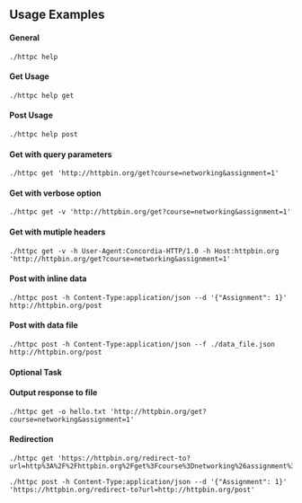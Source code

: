 ## Usage Examples

#### General
```
./httpc help
```
#### Get Usage
```
./httpc help get
```
#### Post Usage
```
./httpc help post
```
#### Get with query parameters
```
./httpc get 'http://httpbin.org/get?course=networking&assignment=1'
```
#### Get with verbose option
```
./httpc get -v 'http://httpbin.org/get?course=networking&assignment=1'
```
#### Get with mutiple headers
```
./httpc get -v -h User-Agent:Concordia-HTTP/1.0 -h Host:httpbin.org 'http://httpbin.org/get?course=networking&assignment=1'
```
#### Post with inline data
```
./httpc post -h Content-Type:application/json --d '{"Assignment": 1}' http://httpbin.org/post
```
#### Post with data file
```
./httpc post -h Content-Type:application/json --f ./data_file.json http://httpbin.org/post
```
#### Optional Task
#### Output response to file
```
./httpc get -o hello.txt 'http://httpbin.org/get?course=networking&assignment=1' 
```
#### Redirection
```
./httpc get 'https://httpbin.org/redirect-to?url=http%3A%2F%2Fhttpbin.org%2Fget%3Fcourse%3Dnetworking%26assignment%3D1'
```
```
./httpc post -h Content-Type:application/json --d '{"Assignment": 1}' 'https://httpbin.org/redirect-to?url=http://httpbin.org/post'
```